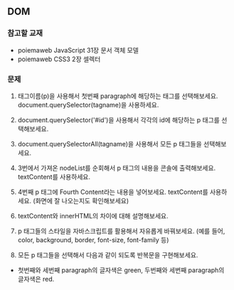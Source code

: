 ## DOM

### 참고할 교재
- poiemaweb JavaScript 31장 문서 객체 모델   
- poiemaweb CSS3 2장 셀렉터   


### 문제
1. 태그이름(p)을 사용해서 첫번째 paragraph에 해당하는 태그를 선택해보세요. document.querySelector(tagname)을 사용하세요.   

2. document.querySelector('#id')을 사용해서 각각의 id에 해당하는 p 태그를 선택해보세요.   

3. document.querySelectorAll(tagname)을 사용해서 모든 p 태그들을 선택해보세요.   

4. 3번에서 가져온 nodeList를 순회해서 p 태그의 내용을 콘솔에 출력해보세요. textContent를 사용하세요.   

5. 4번째 p 태그에 Fourth Content라는 내용을 넣어보세요. textContent를 사용하세요. (화면에 잘 나오는지도 확인해보세요)   

6. textContent와 innerHTML의 차이에 대해 설명해보세요.   

7. p 태그들의 스타일을 자바스크립트를 활용해서 자유롭게 바꿔보세요. (예를 들어, color, background, border, font-size, font-family 등)   

8. 모든 p 태그들을 선택해서 다음과 같이 되도록 반복문을 구현해보세요.   
- 첫번째와 세번째 paragraph의 글자색은 green, 두번째와 세번째 paragraph의 글자색은 red.   